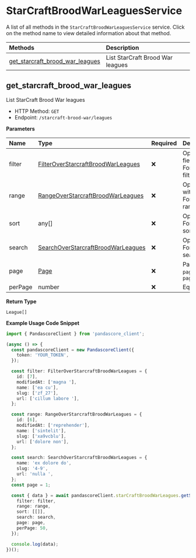 # StarCraftBroodWarLeaguesService

A list of all methods in the `StarCraftBroodWarLeaguesService` service. Click on the method name to view detailed information about that method.

| Methods                                                             | Description                      |
| :------------------------------------------------------------------ | :------------------------------- |
| [get_starcraft_brood_war_leagues](#get_starcraft_brood_war_leagues) | List StarCraft Brood War leagues |

## get_starcraft_brood_war_leagues

List StarCraft Brood War leagues

- HTTP Method: `GET`
- Endpoint: `/starcraft-brood-war/leagues`

**Parameters**

| Name    | Type                                                                                  | Required | Description                                                                                                                                         |
| :------ | :------------------------------------------------------------------------------------ | :------- | :-------------------------------------------------------------------------------------------------------------------------------------------------- |
| filter  | [FilterOverStarcraftBroodWarLeagues](../models/FilterOverStarcraftBroodWarLeagues.md) | ❌       | Options to filter results. String fields are case sensitive <br/>For more information on filtering, see [docs](/docs/filtering-and-sorting#filter). |
| range   | [RangeOverStarcraftBroodWarLeagues](../models/RangeOverStarcraftBroodWarLeagues.md)   | ❌       | Options to select results within ranges <br/>For more information on ranges, see [docs](/docs/filtering-and-sorting#range).                         |
| sort    | any[]                                                                                 | ❌       | Options to sort results <br/>For more information on sorting, see [docs](/docs/filtering-and-sorting#sort).                                         |
| search  | [SearchOverStarcraftBroodWarLeagues](../models/SearchOverStarcraftBroodWarLeagues.md) | ❌       | Options to search results <br/>For more information on searching, see [docs](/docs/filtering-and-sorting#search).                                   |
| page    | [Page](../models/Page.md)                                                             | ❌       | Pagination in the form of `page=2` or `page[size]=30&page[number]=2`                                                                                |
| perPage | number                                                                                | ❌       | Equivalent to `page[size]`                                                                                                                          |

**Return Type**

`League[]`

**Example Usage Code Snippet**

```typescript
import { PandascoreClient } from 'pandascore_client';

(async () => {
  const pandascoreClient = new PandascoreClient({
    token: 'YOUR_TOKEN',
  });

  const filter: FilterOverStarcraftBroodWarLeagues = {
    id: [7],
    modifiedAt: ['magna '],
    name: ['ea cu'],
    slug: ['zf_27'],
    url: ['cillum labore '],
  };

  const range: RangeOverStarcraftBroodWarLeagues = {
    id: [6],
    modifiedAt: ['reprehender'],
    name: ['sintelit'],
    slug: ['xa9vcblu'],
    url: ['dolore non'],
  };

  const search: SearchOverStarcraftBroodWarLeagues = {
    name: 'ex dolore do',
    slug: '4-9',
    url: 'nulla ',
  };
  const page = 1;

  const { data } = await pandascoreClient.starCraftBroodWarLeagues.getStarcraftBroodWarLeagues({
    filter: filter,
    range: range,
    sort: [[]],
    search: search,
    page: page,
    perPage: 50,
  });

  console.log(data);
})();
```
